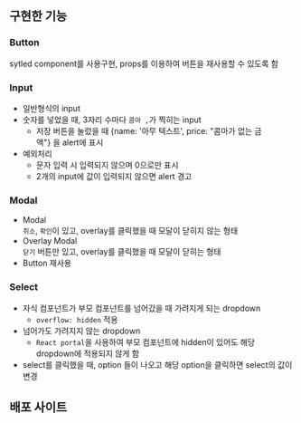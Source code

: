 ## 구현한 기능

### Button
sytled component를 사용구현, props를 이용하여 버튼을 재사용할 수 있도록 함

### Input
- 일반형식의 input
- 숫자를 넣었을 때, 3자리 수마다 `콤마 ,`가 찍히는 input  
  - 저장 버튼을 눌렀을 때 {name: '아무 텍스트', price: "콤마가 없는 금액"} 을 alert에 표시
- 예외처리 
  - 문자 입력 시 입력되지 않으며 0으로만 표시
  - 2개의 input에 값이 입력되지 않으면 alert 경고

### Modal
- Modal  
`취소`, `확인`이 있고, overlay를 클릭했을 때 모달이 닫히지 않는 형태
- Overlay Modal  
`닫기` 버튼만 있고, overlay를 클릭했을 때 모달이 닫히는 형태
- Button 재사용

### Select
- 자식 컴포넌트가 부모 컴포넌트를 넘어갔을 때 가려지게 되는 dropdown
  - `overflow: hidden` 적용
- 넘어가도 가려지지 않는 dropdown
  - `React portal`을 사용하여 부모 컴포넌트에 hidden이 있어도 해당 dropdown에 적용되지 않게 함
- select를 클릭했을 때, option 들이 나오고 해당 option을 클릭하면 select의 값이 변경
  

## 배포 사이트